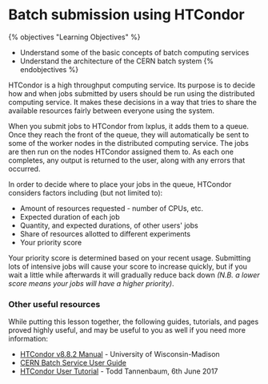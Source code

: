 # Batch submission using HTCondor

{% objectives "Learning Objectives" %}
* Understand some of the basic concepts of batch computing services
* Understand the architecture of the CERN batch system
{% endobjectives %} 

HTCondor is a high throughput computing service. Its purpose is to decide how and when jobs submitted by users should be run using the distributed computing service. It makes these decisions in a way that tries to share the available resources fairly between everyone using the system.

When you submit jobs to HTCondor from lxplus, it adds them to a queue. Once they reach the front of the queue, they will automatically be sent to some of the worker nodes in the distributed computing service. The jobs are then run on the nodes HTCondor assigned them to. As each one completes, any output is returned to the user, along with any errors that occurred.

<!-- Diagram of batch system architecture here! -->

<!-- More about the architecture here - how remote sites can access AFS/EOS/CVMFS(read-only) as well -->

In order to decide where to place your jobs in the queue, HTCondor considers factors including (but not limited to):

* Amount of resources requested - number of CPUs, etc.
* Expected duration of each job
* Quantity, and expected durations, of other users' jobs
* Share of resources allotted to different experiments
* Your priority score

Your priority score is determined based on your recent usage. Submitting lots of intensive jobs will cause your score to increase quickly, but if you wait a little while afterwards it will gradually reduce back down *(N.B. a lower score means your jobs will have a higher priority)*.

### Other useful resources

While putting this lesson together, the following guides, tutorials, and pages proved highly useful, and may be useful to you as well if you need more information:

* [HTCondor v8.8.2 Manual](https://research.cs.wisc.edu/htcondor/manual/v8.8/) - University of Wisconsin-Madison
* [CERN Batch Service User Guide](http://batchdocs.web.cern.ch/batchdocs/index.html)
* [HTCondor User Tutorial](https://indico.cern.ch/event/611296/contributions/2604376/attachments/1471164/2276521/TannenbaumT_UserTutorial.pdf) - Todd Tannenbaum, 6th June 2017


 
